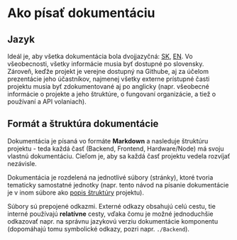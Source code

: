 # Ako písať dokumentáciu

## Jazyk

Ideál je, aby všetka dokumentácia bola dvojjazyčná: [SK](./), [EN](../en/).
Vo všeobecnosti, všetky informácie musia byť dostupné po slovensky. Zároveň, keďže projekt je verejne dostupný na Githube, aj za účelom prezentácie jeho účastníkov, najmenej všetky externe prístupné časti projektu musia byť zdokumentované aj po anglicky (napr. všeobecné informácie o projekte a jeho štruktúre, o fungovaní organizácie, a tiež o používaní a API volaniach).

## Formát a štruktúra dokumentácie

Dokumentácia je písaná vo formáte **Markdown** a nasleduje štruktúru projektu - teda každá časť (Backend, Frontend, Hardware/Node) má svoju vlastnú dokumentáciu. Cieľom je, aby sa každá časť projektu vedela rozvíjať nezávisle.

Dokumentácia je rozdelená na jednotlivé súbory (stránky), ktoré tvoria tematicky samostatné jednotky (napr. tento návod na písanie dokumentácie je v inom súbore ako [popis štruktúry](structure.md) projektu).

Súbory sú prepojené odkazmi. Externé odkazy obsahujú celú cestu, tie interné používajú **relatívne** cesty, vďaka čomu je možné jednoduchšie odkazovať napr. na správnu jazykovú verziu dokumentácie komponentu (dopomáhajú tomu symbolické odkazy, pozri napr. `./Backend`).

